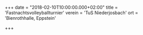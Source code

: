 +++
date = "2018-02-10T10:00:00.000+02:00"
title = 'Fastnachtsvolleyballturnier'
verein = 'TuS Niederjosbach'
ort = 'Bienrothhalle, Eppstein'

+++

      